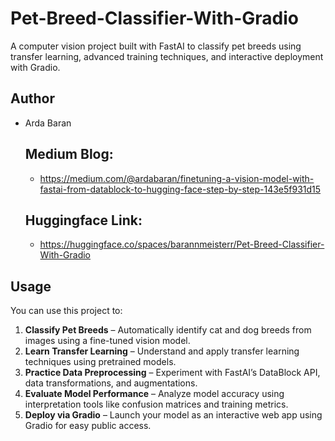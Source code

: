 # Pet-Breed-Classifier-With-Gradio
A computer vision project built with FastAI to classify pet breeds using transfer learning, advanced training techniques, and interactive deployment with Gradio.
## Author

- Arda Baran

  ## Medium Blog:
  - https://medium.com/@ardabaran/finetuning-a-vision-model-with-fastai-from-datablock-to-hugging-face-step-by-step-143e5f931d15

  ## Huggingface Link:
  - https://huggingface.co/spaces/barannmeisterr/Pet-Breed-Classifier-With-Gradio
  
##  Usage

You can use this project to:

1. **Classify Pet Breeds** – Automatically identify cat and dog breeds from images using a fine-tuned vision model.
2. **Learn Transfer Learning** – Understand and apply transfer learning techniques using pretrained models.
3. **Practice Data Preprocessing** – Experiment with FastAI’s DataBlock API, data transformations, and augmentations.
4. **Evaluate Model Performance** – Analyze model accuracy using interpretation tools like confusion matrices and training metrics.
5. **Deploy via Gradio** – Launch your model as an interactive web app using Gradio for easy public access.

